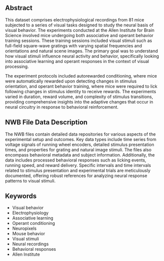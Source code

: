 ## Abstract

This dataset comprises electrophysiological recordings from 81 mice subjected to a series of visual tasks designed to study the neural basis of visual behavior. The experiments conducted at the Allen Institute for Brain Science involved mice undergoing both associative and operant behavior training sessions. These training sessions included visual stimuli such as full-field square-wave gratings with varying spatial frequencies and orientations and natural scene images. The primary goal was to understand how visual stimuli influence neural activity and behavior, specifically looking into associative learning and operant responses in the context of visual processing.

The experiment protocols included autorewarded conditioning, where mice were automatically rewarded upon detecting changes in stimulus orientation, and operant behavior training, where mice were required to lick following changes in stimulus identity to receive rewards. The experiments varied in duration, reward volume, and complexity of stimulus transitions, providing comprehensive insights into the adaptive changes that occur in neural circuitry in response to behavioral reinforcement.

## NWB File Data Description

The NWB files contain detailed data repositories for various aspects of the experimental setup and outcomes. Key data types include time series from voltage signals of running wheel encoders, detailed stimulus presentation times, and properties for grating and natural image stimuli. The files also encompass behavioral metadata and subject information. Additionally, the data includes processed behavioral responses such as licking events, running speed, and reward delivery. Specific intervals and time intervals related to stimulus presentation and experimental trials are meticulously documented, offering robust references for analyzing neural response patterns to visual stimuli.

## Keywords

- Visual behavior
- Electrophysiology
- Associative learning
- Operant conditioning
- Neuropixels
- Mouse behavior
- Visual stimuli
- Neural recordings
- Behavioral responses
- Allen Institute